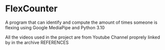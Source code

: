 # FlexCounter

A program that can identify and compute the amount of times someone is flexing using Google MediaPipe and Python 3.10 


All the videos used in the project are from Youtube Channel proprely linked by in the archive REFERENCES
